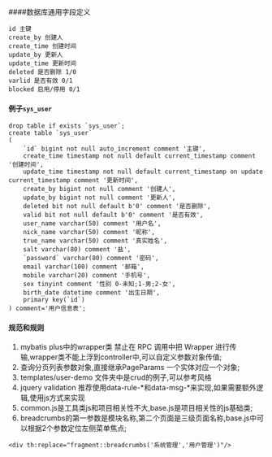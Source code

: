 ####数据库通用字段定义
```$xslt
id 主键
create_by 创建人
create_time 创建时间
update_by 更新人
update_time 更新时间
deleted 是否删除 1/0
varlid 是否有效 0/1
blocked 启用/停用 0/1
```
#### 例子`sys_user`
```mysql
drop table if exists `sys_user`;
create table `sys_user`
(
	`id` bigint not null auto_increment comment '主键',
	create_time timestamp not null default current_timestamp comment '创建时间',
	update_time timestamp not null default current_timestamp on update current_timestamp comment '更新时间',
	create_by bigint not null comment '创建人',
	update_by bigint not null comment '更新人',
	deleted bit not null default b'0' comment '是否删除',
	valid bit not null default b'0' comment '是否有效',
	user_name varchar(50) comment '用户名',
	nick_name varchar(50) comment '昵称',
	true_name varchar(50) comment '真实姓名',
	salt varchar(80) comment '盐',
	`password` varchar(80) comment '密码',
	email varchar(100) comment '邮箱',
	mobile varchar(20) comment '手机号',
	sex tinyint comment '性别 0-未知;1-男;2-女',
	birth_date datetime comment '出生日期',
	primary key(`id`)
) comment='用户信息表';
```
#### 规范和规则
1. mybatis plus中的wrapper类 禁止在 RPC 调用中把 Wrapper 进行传输,wrapper类不能上浮到controller中,可以自定义参数对象传值;
2. 查询分页列表参数对象,直接继承PageParams 一个实体对应一个对象;
3. templates/user-demo 文件夹中是crud的例子,可以参考风格
4. jquery validation 推荐使用data-rule-*和data-msg-*来实现,如果需要额外逻辑,使用js方式来实现
5. common.js是工具类js和项目相关性不大,base.js是项目相关性的js基础类;
6. breadcrumbs的第一参数是模块名称,第二个页面是三级页面名称,base.js中可以根据2个参数定位左侧菜单焦点;
```
<div th:replace="fragment::breadcrumbs('系统管理','用户管理')"/>
```